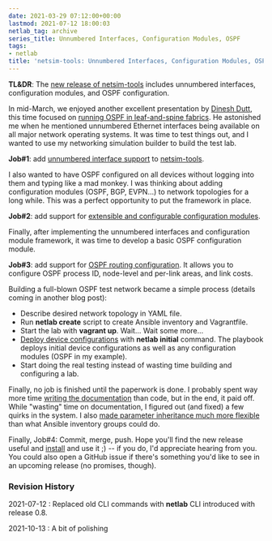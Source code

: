 ```yaml
---
date: 2021-03-29 07:12:00+00:00
lastmod: 2021-07-12 18:00:03
netlab_tag: archive
series_title: Unnumbered Interfaces, Configuration Modules, OSPF
tags:
- netlab
title: 'netsim-tools: Unnumbered Interfaces, Configuration Modules, OSPF'
---
```

**TL&DR**: The [new release of netsim-tools](https://netlab.tools/release/0.4/) includes unnumbered interfaces, configuration modules, and OSPF configuration.

In mid-March, we enjoyed another excellent presentation by [Dinesh Dutt](https://www.ipspace.net/Author:Dinesh_Dutt), this time focused on [running OSPF in leaf-and-spine fabrics](https://my.ipspace.net/bin/list?id=Clos#L3_SINGLE). He astonished me when he mentioned unnumbered Ethernet interfaces being available on all major network operating systems. It was time to test things out, and I wanted to use my networking simulation builder to build the test lab.
<!--more-->
**Job#1**: add [unnumbered interface support](https://netlab.tools/addressing/#unnumbered-interface-support) to [netsim-tools](https://github.com/ipspace/netlab).

I also wanted to have OSPF configured on all devices without logging into them and typing like a mad monkey. I was thinking about adding configuration modules (OSPF, BGP, EVPN...) to network topologies for a long while. This was a perfect opportunity to put the framework in place.

**Job#2**: add support for [extensible and configurable configuration modules](https://netlab.tools/modules/).

Finally, after implementing the unnumbered interfaces and configuration module framework, it was time to develop a basic OSPF configuration module. 

**Job#3**: add support for [OSPF routing configuration](https://netlab.tools/module/ospf/). It allows you to configure OSPF process ID, node-level and per-link areas, and link costs.

Building a full-blown OSPF test network became a simple process (details coming in another blog post):

* Describe desired network topology in YAML file.
* Run **netlab create** script to create Ansible inventory and Vagrantfile.
* Start the lab with **vagrant up**. Wait... Wait some more...
* [Deploy device configurations](https://netlab.tools/configs/) with **netlab initial** command. The playbook deploys initial device configurations as well as any configuration modules (OSPF in my example).
* Start doing the real testing instead of wasting time building and configuring a lab.

Finally, no job is finished until the paperwork is done. I probably spent way more time [writing the documentation](https://netlab.tools/) than code, but in the end, it paid off. While "wasting" time on documentation, I figured out (and fixed) a few quirks in the system. I also [made parameter inheritance much more flexible](https://netlab.tools/modules/#merging-default-values) than what Ansible inventory groups could do.

Finally, Job#4: Commit, merge, push. Hope you'll find the new release useful and [install](https://netlab.tools/install/) and use it ;) -- if you do, I'd appreciate hearing from you. You could also open a GitHub issue if there's something you'd like to see in an upcoming release (no promises, though).

### Revision History

2021-07-12
: Replaced old CLI commands with **netlab** CLI introduced with release 0.8.

2021-10-13
: A bit of polishing
